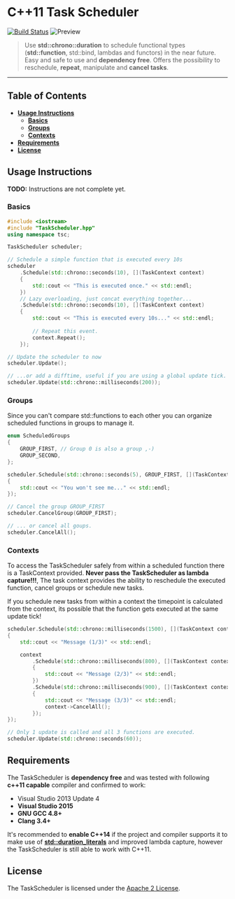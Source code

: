 # C++11 Task Scheduler
[![Build Status](https://travis-ci.org/Naios/FnC-Cpp.svg?branch=master)](https://travis-ci.org/Naios/TaskScheduler)
![Preview](http://abload.de/img/previewpcsfe.gif)


> Use **std::chrono::duration** to schedule functional types (**std::function**, std::bind, lambdas and functors) in the near future. Easy and safe to use and **dependency free**. Offers the possibility to reschedule, **repeat**, manipulate and **cancel tasks**.

***

## Table of Contents

* **[Usage Instructions](#usage-instructions)**
  * **[Basics](#Basics)**
  * **[Groups](#Groups)**
  * **[Contexts](#Contexts)**
* **[Requirements](#requirements)**
* **[License](#licence)**

## Usage Instructions

**TODO:** Instructions are not complete yet.

### Basics

```c++
#include <iostream>
#include "TaskScheduler.hpp"
using namespace tsc;

TaskScheduler scheduler;

// Schedule a simple function that is executed every 10s
scheduler
	.Schedule(std::chrono::seconds(10), [](TaskContext context)
	{
	    std::cout << "This is executed once." << std::endl;
	})
	// Lazy overloading, just concat everything together...
	.Schedule(std::chrono::seconds(10), [](TaskContext context)
	{
	    std::cout << "This is executed every 10s..." << std::endl;
	
	    // Repeat this event.
	    context.Repeat();
	});

// Update the scheduler to now
scheduler.Update();

// ...or add a difftime, useful if you are using a global update tick.
scheduler.Update(std::chrono::milliseconds(200));
```

### Groups
Since you can't compare std::functions to each other  you can organize scheduled functions in groups to manage it.
```c++
enum ScheduledGroups
{
    GROUP_FIRST, // Group 0 is also a group ,-)
    GROUP_SECOND,
};

scheduler.Schedule(std::chrono::seconds(5), GROUP_FIRST, [](TaskContext context)
{
    std::cout << "You won't see me..." << std::endl;
});

// Cancel the group GROUP_FIRST
scheduler.CancelGroup(GROUP_FIRST);

// ... or cancel all goups.
scheduler.CancelAll();
```

### Contexts
To access the TaskScheduler safely from within a scheduled function there is a TaskContext provided. **Never pass the TaskScheduler as lambda capture!!!**, The task context provides the ability to reschedule the executed function, cancel groups or schedule new tasks.

If you schedule new tasks from within a context the timepoint is calculated from the context, its possible that the function gets executed at the same update tick!

```c++
scheduler.Schedule(std::chrono::milliseconds(1500), [](TaskContext context)
{
    std::cout << "Message (1/3)" << std::endl;

    context
        .Schedule(std::chrono::milliseconds(800), [](TaskContext context)
        {
            std::cout << "Message (2/3)" << std::endl;
        })
        .Schedule(std::chrono::milliseconds(900), [](TaskContext context)
        {
            std::cout << "Message (3/3)" << std::endl;
            context->CancelAll();
        });
});

// Only 1 update is called and all 3 functions are executed.
scheduler.Update(std::chrono::seconds(60));
```

## Requirements
The TaskScheduler is **dependency free** and was tested with following **c++11 capable** compiler and confirmed to work:

* Visual Studio 2013 Update 4
* **Visual Studio 2015**
* **GNU GCC 4.8+**
* **Clang 3.4+**

It's recommended to **enable C++14** if the project and compiler supports it to make use of [**std::duration_literals**](http://en.cppreference.com/w/cpp/chrono/operator%22%22ms) and improved lambda capture, however the TaskScheduler is still able to work with C++11.

## License
 The TaskScheduler is licensed under the [Apache 2 License](https://raw.githubusercontent.com/Naios/TaskScheduler/master/LICENSE).
